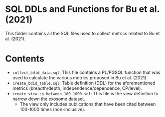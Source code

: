 # SQL DDLs and Functions for Bu et al. (2021)
This folder contains all the SQL files used to collect metrics related to Bu et al. (2021).
# Contents
- `collect_bdid_data.sql`: This file contains a PL/PGSQL function that was used to calculate the various metrics proposed in Bu et al. (2021).
- `create_bdid_table.sql`: Table definition (DDL) for the aforementioned metrics (breadth/depth, independence/dependence, CP/level).
- `create_view_cp_between_100_1000.sql`: This file is the view definition to narrow down the exosome dataset. 
    - The view only includes publications that have been cited between 100-1000 times (non-inclusive).